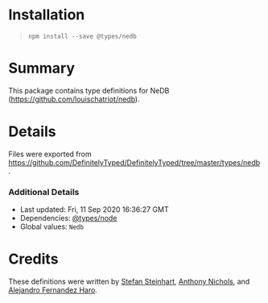 # Installation
> `npm install --save @types/nedb`

# Summary
This package contains type definitions for NeDB (https://github.com/louischatriot/nedb).

# Details
Files were exported from https://github.com/DefinitelyTyped/DefinitelyTyped/tree/master/types/nedb.

### Additional Details
 * Last updated: Fri, 11 Sep 2020 16:36:27 GMT
 * Dependencies: [@types/node](https://npmjs.com/package/@types/node)
 * Global values: `Nedb`

# Credits
These definitions were written by [Stefan Steinhart](https://github.com/reppners), [Anthony Nichols](https://github.com/anthonynichols), and [Alejandro Fernandez Haro](https://github.com/afharo).
